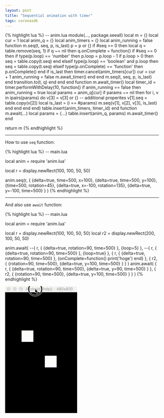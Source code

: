 ```yaml
---
layout: post
title: "Sequential animation with timer"
tags: coronasdk
---
```


{% highlight lua %}
-- anim.lua
module(..., package.seeall)
local m = {}
local cur = 1
local anim_q = {}
local anim_timers = {}
local anim_running = false
function m.seq(t, seq, p, is_last)
  p = p or {}
  if #seq >= 0 then
    local q = table.remove(seq, 1)
    if q ~= nil then
      q.onComplete = function()
        if #seq == 0 then
          if type(p.loop) == 'number' then
            p.loop = p.loop - 1
            if p.loop > 0 then
              seq = table.copy(t.seq)
            end
          elseif type(p.loop) == 'boolean' and p.loop then
            seq = table.copy(t.seq)
          elseif type(p.onComplete) == 'function' then
            p.onComplete()
          end
          if is_last then
            timer.cancel(anim_timers[cur])
            cur = cur + 1
            anim_running = false
            m.await_timer()
          end
        end
        m.seq(t, seq, p, is_last)
      end
      transition.to(t, q)
    end
  end
end
function m.await_timer()
  local timer_id = timer.performWithDelay(10, function()
    if anim_running == false then
      anim_running = true
      local params = anim_q[cur]
      if params ~= nil then
        for i, v in ipairs(params) do
          v[3] = v[3] or {}  -- additional properites
          v[1].seq = table.copy(v[2])
          local is_last = (i == #params)
          m.seq(v[1], v[2], v[3], is_last)
        end
      end
    end
  end)
  table.insert(anim_timers, timer_id)
end
function m.await(...)
  local params = {...}
  table.insert(anim_q, params)
  m.await_timer()
end

return m
{% endhighlight %}

----

How to use `seq` function:

{% highlight lua %}
-- main.lua

local anim = require 'anim.lua'

local r  = display.newRect(100, 100, 50, 50)

anim.seq(r, { {delta=true, time=500, x=100}, {delta=true, time=500, y=100}, {time=500, rotation=45}, {delta=true, x=-100, rotation=135}, {delta=true, y=-100, time=500} } )
{% endhighlight %}

----

And also use `await` function:

{% highlight lua %}
-- main.lua

local anim = require 'anim.lua'

local r  = display.newRect(100, 100, 50, 50)
local r2 = display.newRect(200, 100, 50, 50)

anim.await(
  --{ r,  { {delta=true, rotation=90, time=500} }, {loop=5} },
  --{ r,  { {delta=true, rotation=90, time=500} }, {loop=true} },
  { r,  { {delta=true, rotation=90, time=500} }, {onComplete=function() print('hoge') end} },
  { r2, { {rotation=90, time=500}, {delta=true, y=100, time=500} } }
)
anim.await(
  { r,  { {delta=true, rotation=90, time=500}, {delta=true, y=90, time=500} } },
  { r2, { {rotation=90, time=500}, {delta=true, y=100, time=500} } }
)
{% endhighlight %}

[![IMAGE ALT TEXT HERE](/imgs/20160131_02.gif)](/imgs/20160131_02)
